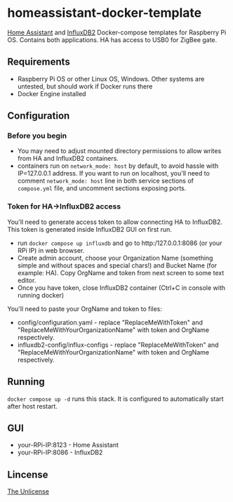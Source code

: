 # homeassistant-docker-template
[Home Assistant](https://www.home-assistant.io/) and [InfluxDB2](https://docs.influxdata.com/influxdb/v2.2/) Docker-compose templates for Raspberry Pi OS. Contains both applications. HA has access to USB0 for ZigBee gate.

## Requirements
* Raspberry Pi OS or other Linux OS, Windows. Other systems are untested, but should work if Docker runs there
* Docker Engine installed

## Configuration
### Before you begin
* You may need to adjust mounted directory permissions to allow writes from HA and InfluxDB2 containers.
* containers run on `network_mode: host` by default, to avoid hassle with IP=127.0.0.1 address. If you want to run on localhost, you'll need to comment `network_mode: host` line in both service sections of `compose.yml` file, and uncomment sections exposing ports.

### Token for HA->InfluxDB2 access
You'll need to generate access token to allow connecting HA to InfluxDB2. This token is generated inside InfluxDB2 GUI on first run.
* run `docker compose up influxdb` and go to http:/127.0.0.1:8086 (or your RPi IP) in web browser.
* Create admin account, choose your Organization Name (something simple and without spaces and special chars!) and Bucket Name (for example: HA). Copy OrgName and token from next screen to some text editor.
* Once you have token, close InfluxDB2 container (Ctrl+C in console with running docker)

You'll need to paste your OrgName and token to files:
* config/configuration.yaml - replace "ReplaceMeWithToken" and "ReplaceMeWithYourOrganizationName" with token and OrgName respectively.
* influxdb2-config/influx-configs - replace "ReplaceMeWithToken" and "ReplaceMeWithYourOrganizationName" with token and OrgName respectively.

## Running
`docker compose up -d` runs this stack. It is configured to automatically start after host restart.

## GUI
* your-RPi-IP:8123 - Home Assistant
* your-RPi-IP:8086 - InfluxDB2

## Lincense
[The Unlicense](https://choosealicense.com/licenses/unlicense/)

